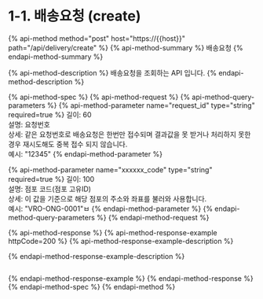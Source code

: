 # 1-1. 배송요청 \(create\)

{% api-method method="post" host="https://{{host}}" path="/api/delivery/create" %}
{% api-method-summary %}
배송요청
{% endapi-method-summary %}

{% api-method-description %}
배송요청을 조회하는 API 입니다.
{% endapi-method-description %}

{% api-method-spec %}
{% api-method-request %}
{% api-method-query-parameters %}
{% api-method-parameter name="request\_id" type="string" required=true %}
길이: 60  
설명: 요청번호  
상세: 같은 요청번호로 배송요청은 한번만 접수되며 결과값을 못 받거나 처리하지 못한 경우 재시도해도 중복 접수 되지 않습니다.  
예시: "12345"
{% endapi-method-parameter %}

{% api-method-parameter name="xxxxxx\_code" type="string" required=true %}
길이: 100  
설명: 점포 코드\(점포 고유ID\)  
상세: 이 값을 기준으로 해당 점포의 주소와 좌표를 불러와 사용합니다.  
예시: "VRO-ONG-0001"ㅂ
{% endapi-method-parameter %}
{% endapi-method-query-parameters %}
{% endapi-method-request %}

{% api-method-response %}
{% api-method-response-example httpCode=200 %}
{% api-method-response-example-description %}

{% endapi-method-response-example-description %}

```

```
{% endapi-method-response-example %}
{% endapi-method-response %}
{% endapi-method-spec %}
{% endapi-method %}

